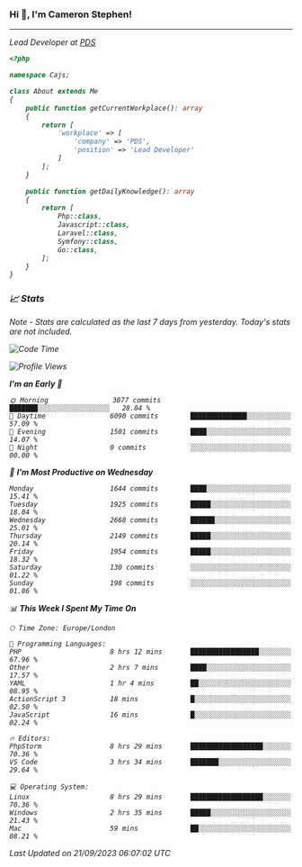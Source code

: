 ### Hi 👋, I'm Cameron Stephen!
<hr>
<p><em>Lead Developer at <a href="https://prindatasolutions.co.uk">PDS</a></p>


```php
<?php

namespace Cajs;

class About extends Me
{
    public function getCurrentWorkplace(): array
    {
        return [
            'workplace' => [
                'company' => 'PDS',
                'position' => 'Lead Developer'
            ]
        ];
    }

    public function getDailyKnowledge(): array
    {
        return [
            Php::class,
            Javascript::class,
            Laravel::class,
            Symfony::class,
            Go::class,
        ];
    }
}
```

### 📈 Stats
<p><em>Note - Stats are calculated as the last 7 days from yesterday. Today's stats are not included.</em></p>


<!--START_SECTION:waka-->
![Code Time](http://img.shields.io/badge/Code%20Time-3%2C535%20hrs%2040%20mins-blue)

![Profile Views](http://img.shields.io/badge/Profile%20Views-0-blue)

**I'm an Early 🐤** 

```text
🌞 Morning                3077 commits        ███████░░░░░░░░░░░░░░░░░░   28.84 % 
🌆 Daytime                6090 commits        ██████████████░░░░░░░░░░░   57.09 % 
🌃 Evening                1501 commits        ████░░░░░░░░░░░░░░░░░░░░░   14.07 % 
🌙 Night                  0 commits           ░░░░░░░░░░░░░░░░░░░░░░░░░   00.00 % 
```
📅 **I'm Most Productive on Wednesday** 

```text
Monday                   1644 commits        ████░░░░░░░░░░░░░░░░░░░░░   15.41 % 
Tuesday                  1925 commits        █████░░░░░░░░░░░░░░░░░░░░   18.04 % 
Wednesday                2668 commits        ██████░░░░░░░░░░░░░░░░░░░   25.01 % 
Thursday                 2149 commits        █████░░░░░░░░░░░░░░░░░░░░   20.14 % 
Friday                   1954 commits        █████░░░░░░░░░░░░░░░░░░░░   18.32 % 
Saturday                 130 commits         ░░░░░░░░░░░░░░░░░░░░░░░░░   01.22 % 
Sunday                   198 commits         ░░░░░░░░░░░░░░░░░░░░░░░░░   01.86 % 
```


📊 **This Week I Spent My Time On** 

```text
🕑︎ Time Zone: Europe/London

💬 Programming Languages: 
PHP                      8 hrs 12 mins       █████████████████░░░░░░░░   67.96 % 
Other                    2 hrs 7 mins        ████░░░░░░░░░░░░░░░░░░░░░   17.57 % 
YAML                     1 hr 4 mins         ██░░░░░░░░░░░░░░░░░░░░░░░   08.95 % 
ActionScript 3           18 mins             █░░░░░░░░░░░░░░░░░░░░░░░░   02.50 % 
JavaScript               16 mins             █░░░░░░░░░░░░░░░░░░░░░░░░   02.24 % 

🔥 Editors: 
PhpStorm                 8 hrs 29 mins       ██████████████████░░░░░░░   70.36 % 
VS Code                  3 hrs 34 mins       ███████░░░░░░░░░░░░░░░░░░   29.64 % 

💻 Operating System: 
Linux                    8 hrs 29 mins       ██████████████████░░░░░░░   70.36 % 
Windows                  2 hrs 35 mins       █████░░░░░░░░░░░░░░░░░░░░   21.43 % 
Mac                      59 mins             ██░░░░░░░░░░░░░░░░░░░░░░░   08.21 % 
```


 Last Updated on 21/09/2023 06:07:02 UTC
<!--END_SECTION:waka-->
